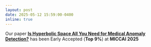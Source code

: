 ```yaml
---
layout: post
date: 2025-05-12 15:59:00-0400
inline: true
---
```


Our paper **[Is Hyperbolic Space All You Need for Medical Anomaly Detection?](https://hyperbolic-anomailes.github.io)** has been Early Accepted (**Top 9%**) at **MICCAI 2025**
